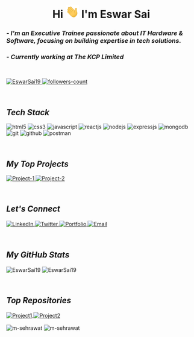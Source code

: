 <!----------------------------------- Heading Section ------------------------------------>
<h1 align="center">
    Hi
    <img src="https://raw.githubusercontent.com/ABSphreak/ABSphreak/master/gifs/Hi.gif" width="35">
    I'm Eswar Sai
</h1>

<!----------------------------------- About Section ------------------------------------>
<h3>
    <i>- I'm an Executive Trainee passionate about IT Hardware & Software, focusing on building expertise in tech solutions.</i>
</h3>

<h3>
    <i>- Currently working at The KCP Limited</i>
</h3>
<br>

<!----------------------------------- Profile View Section ------------------------------------>
<p align="left">
    <a href="https://github.com/EswarSai19">
        <img src="https://komarev.com/ghpvc/?username=EswarSai19&label=Profile%20views&color=0e75b6&style=flat" alt="EswarSai19" />
    </a>
    <a href="https://github.com/EswarSai19?tab=followers">
        <img src="https://img.shields.io/github/followers/EswarSai19?label=Followers&style=social" alt="followers-count">
    </a>
</p>
<br>

<!----------------------------------- Tech Stack Section ------------------------------------>
<h2><i>Tech Stack</i></h2>

<p>
    <img src="https://img.shields.io/badge/HTML5-E34F26?style=for-the-badge&logo=html5&logoColor=white" alt="html5" />
    <img src="https://img.shields.io/badge/CSS3-1572B6?style=for-the-badge&logo=css3&logoColor=white" alt="css3" />
    <img src="https://img.shields.io/badge/JavaScript-323330?style=for-the-badge&logo=javascript&logoColor=F7DF1E" alt="javascript" />
    <img src="https://img.shields.io/badge/React-20232A?style=for-the-badge&logo=react&logoColor=61DAFB" alt="reactjs" />
    <img src="https://img.shields.io/badge/Node.js-339933?style=for-the-badge&logo=nodedotjs&logoColor=white" alt="nodejs" />
    <img src="https://img.shields.io/badge/Express.js-000000?style=for-the-badge&logo=express&logoColor=white" alt="expressjs" />
    <img src="https://img.shields.io/badge/MongoDB-4EA94B?style=for-the-badge&logo=mongodb&logoColor=white" alt="mongodb" />
    <img src="https://img.shields.io/badge/Git-f44d27?style=for-the-badge&logo=git&logoColor=white" alt="git" />
    <img src="https://img.shields.io/badge/GitHub-100000?style=for-the-badge&logo=github&logoColor=white" alt="github" />
    <img src="https://img.shields.io/badge/Postman-FF6C37?style=for-the-badge&logo=Postman&logoColor=white" alt="postman" />
    <!-- Add or remove technologies as per your expertise -->
</p>
<br>

<!----------------------------------- Project Section ------------------------------------>
<h2><i>My Top Projects</i></h2>

<p align="left">
    <a href="https://github.com/EswarSai19/Project1" target="blank">
        <img src="https://img.shields.io/static/v1?style=for-the-badge&message=Project 1&color=000000&logo=github&logoColor=FFFFFF&label=" alt="Project-1" />
    </a>
    <a href="https://github.com/EswarSai19/Project2" target="blank">
        <img src="https://img.shields.io/static/v1?style=for-the-badge&message=Project 2&color=1BB91F&logo=github&logoColor=FFFFFF&label=" alt="Project-2" />
    </a>
    <!-- Add more projects as needed -->
</p>
<br>

<!----------------------------------- Social Media Links Section ------------------------------------>
<h2><i>Let's Connect</i></h2>

<p align="left">
    <a href="https://linkedin.com/in/eswarsai19">
        <img align="center" src="https://img.shields.io/badge/LinkedIn-0077B5?style=for-the-badge&logo=linkedin&logoColor=white" alt="LinkedIn" />
    </a>
    <a href="https://twitter.com/eswarsai19">
        <img align="center" src="https://img.shields.io/badge/Twitter-1DA1F2?style=for-the-badge&logo=twitter&logoColor=white" alt="Twitter" />
    </a>
    <a href="https://your-portfolio-link.com">
        <img align="center" src="https://img.shields.io/badge/Portfolio-18A303?style=for-the-badge&logo=ionic&logoColor=white" alt="Portfolio" />
    </a>
    <a title="your-email@example.com" href="mailto:eswarsai219@gmail.com">
        <img align="center" src="https://img.shields.io/badge/Gmail-D14836?style=for-the-badge&logo=gmail&logoColor=white" alt="Email" />
    </a>
</p>
<br>

<!----------------------------------- GitHub Stats Section ------------------------------------>
<h2><i>My GitHub Stats</i></h2>

<p>
    <img align="center" src="https://github-readme-stats.vercel.app/api?username=EswarSai19&show_icons=true&include_all_commits=true&count_private=true&hide=issues,contribs&border_radius=0&locale=en&theme=dark" alt="EswarSai19" height="139" />
    <img align="center" src="https://github-readme-stats.vercel.app/api/top-langs/?username=EswarSai19&layout=compact&hide=Shell&border_radius=0&theme=dark" alt="EswarSai19" height="139" />
</p>
<br>

<!----------------------------------- Top Repository Section ------------------------------------>
<h2><i>Top Repositories</i></h2>

<p>
    <a href="https://github.com/EswarSai19/Project1">
        <img align="center" src="https://github-readme-stats.vercel.app/api/pin/?username=EswarSai19&repo=Project1&locale=en&border_radius=0&theme=dark" alt="Project1" />
    </a>
    <a href="https://github.com/EswarSai19/Project2">
        <img align="center" src="https://github-readme-stats.vercel.app/api/pin/?username=EswarSai19&repo=Project2&locale=en&border_radius=0&theme=dark" alt="Project2" />
    </a>
    <!-- Add more repositories as needed -->
</p>

<p>
    <img align="center" src="https://github-readme-stats.vercel.app/api?username=EswarSai19&show_icons=true&include_all_commits=true&count_private=true&hide=issues,contribs&border_radius=0&locale=en&theme=radical" alt="m-sehrawat" height="139" />
    <img align="center" src="https://github-readme-stats.vercel.app/api/top-langs/?username=EswarSai19&layout=compact&exclude_repo=Lybrate-Website-Clone-Version-2.0,Lybrate-Website-Clone,Adidas-Clone&hide=Shell&border_radius=0&theme=radical" alt="m-sehrawat" height="139" />
</p>
